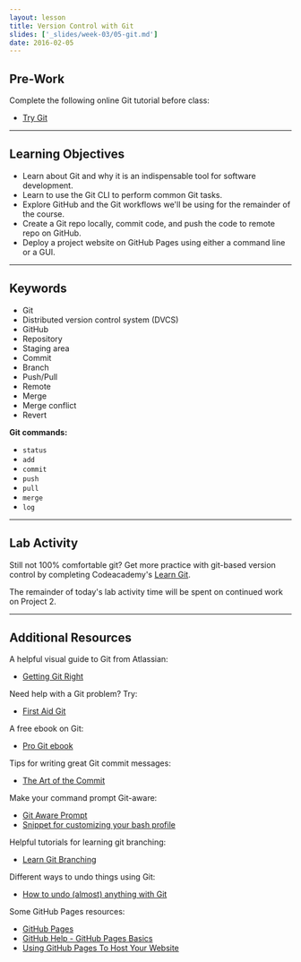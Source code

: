 ```yaml
---
layout: lesson
title: Version Control with Git
slides: ['_slides/week-03/05-git.md']
date: 2016-02-05
---
```


## Pre-Work

Complete the following online Git tutorial before class:

- [Try Git](https://try.github.io/)

---

## Learning Objectives

- Learn about Git and why it is an indispensable tool for software development.
- Learn to use the Git CLI to perform common Git tasks.
- Explore GitHub and the Git workflows we'll be using for the remainder of the course.
- Create a Git repo locally, commit code, and push the code to remote repo on GitHub.
- Deploy a project website on GitHub Pages using either a command line or a GUI.

---

## Keywords

- Git
- Distributed version control system (DVCS)
- GitHub
- Repository
- Staging area
- Commit
- Branch
- Push/Pull
- Remote
- Merge
- Merge conflict
- Revert

**Git commands:**

- `status`
- `add`
- `commit`
- `push`
- `pull`
- `merge`
- `log`

---

## Lab Activity

Still not 100% comfortable git? Get more practice with git-based version control by completing Codeacademy's [Learn Git](https://www.codecademy.com/learn/learn-git).

The remainder of today's lab activity time will be spent on continued work on Project 2.

---

## Additional Resources

A helpful visual guide to Git from Atlassian:

- [Getting Git Right](https://www.atlassian.com/git/)

Need help with a Git problem? Try:

- [First Aid Git](http://firstaidgit.io/#/)

A free ebook on Git:

- [Pro Git ebook](http://git-scm.com/book/en/v2)

Tips for writing great Git commit messages:

- [The Art of the Commit](http://alistapart.com/article/the-art-of-the-commit)

Make your command prompt Git-aware:

- [Git Aware Prompt](https://github.com/jimeh/git-aware-prompt)
- [Snippet for customizing your bash profile](https://gist.github.com/mandiwise/8112fb0668f4801cc3f9)

Helpful tutorials for learning git branching:

- [Learn Git Branching](http://pcottle.github.io/learnGitBranching/)

Different ways to undo things using Git:

- [How to undo (almost) anything with Git](https://github.com/blog/2019-how-to-undo-almost-anything-with-git)

Some GitHub Pages resources:

- [GitHub Pages](https://pages.github.com/)
- [GitHub Help - GitHub Pages Basics](https://help.github.com/categories/github-pages-basics/)
- [Using GitHub Pages To Host Your Website](http://blog.teamtreehouse.com/using-github-pages-to-host-your-website)
